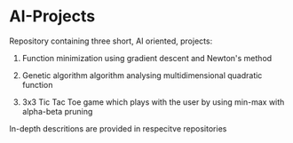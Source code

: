 # AI-Projects

Repository containing three short, AI oriented, projects:

1. Function minimization using gradient descent and Newton's method

2. Genetic algorithm algorithm analysing multidimensional quadratic function

3. 3x3 Tic Tac Toe game which plays with the user by using min-max with alpha-beta pruning

In-depth descritions are provided in respecitve repositories
